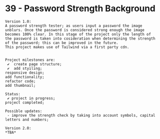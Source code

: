 # 39 - Password Strength Background

    Version 1.0:
    A password strength tester; as users input a password the image unblurs. Once the password is considered strong enough the image becomes 100% clear. In this stage of the project only the length of the password is taken into cosideration when determining the strength of the password; this can be improved in the future.
    This project makes use of Tailwind via a first party cdn.


    Project milestones are:
     ✔  create page structure;
     ✔  add styiling;
    responsive design;
    add functionality;
    refactor code;
    add thumbnail;

    Status:
     ✔ project in progress;
    project completed;

    Possible updates:
     - improve the strength check by taking into account symbols, capital letters and numbers;

    Version 2.0:
    *TBA*
